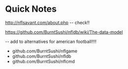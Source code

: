 # Quick Notes

http://nflsavant.com/about.php  -- check!!

https://github.com/BurntSushi/nfldb/wiki/The-data-model

-- add to alternatives for american football!!!!

- github.com/BurntSushi/nflgame
- github.com/BurntSushi/nfldb
- github.com/BurntSushi/nflcmd


